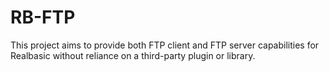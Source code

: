 RB-FTP
======
This project aims to provide both FTP client and FTP server capabilities for Realbasic without reliance on a third-party plugin or library.
